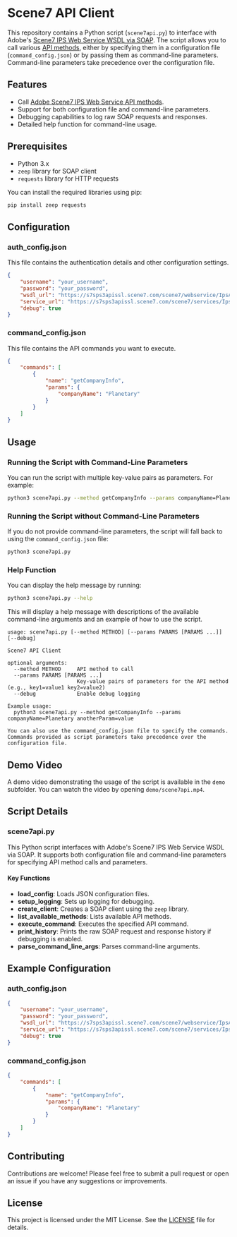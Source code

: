 # Scene7 API Client

This repository contains a Python script (`scene7api.py`) to interface with Adobe's [Scene7 IPS Web Service WSDL via SOAP](https://experienceleague.adobe.com/en/docs/dynamic-media-developer-resources/image-production-api/c-wsdl-versions). The script allows you to call various [API methods](https://experienceleague.adobe.com/en/docs/dynamic-media-developer-resources/image-production-api/operation-methods/operation-parameters/c-methods), either by specifying them in a configuration file (`command_config.json`) or by passing them as command-line parameters. Command-line parameters take precedence over the configuration file.

## Features

- Call [Adobe Scene7 IPS Web Service API methods](https://experienceleague.adobe.com/en/docs/dynamic-media-developer-resources/image-production-api/operation-methods/operation-parameters/c-methods).
- Support for both configuration file and command-line parameters.
- Debugging capabilities to log raw SOAP requests and responses.
- Detailed help function for command-line usage.

## Prerequisites

- Python 3.x
- `zeep` library for SOAP client
- `requests` library for HTTP requests

You can install the required libraries using pip:

```bash
pip install zeep requests
```

## Configuration

### auth_config.json

This file contains the authentication details and other configuration settings.

```json
{
    "username": "your_username",
    "password": "your_password",
    "wsdl_url": "https://s7sps3apissl.scene7.com/scene7/webservice/IpsApi-2014-04-03.wsdl",
    "service_url": "https://s7sps3apissl.scene7.com/scene7/services/IpsApiService",
    "debug": true
}
```

### command_config.json

This file contains the API commands you want to execute.

```json
{
    "commands": [
        {
            "name": "getCompanyInfo",
            "params": {
                "companyName": "Planetary"
            }
        }
    ]
}
```

## Usage

### Running the Script with Command-Line Parameters

You can run the script with multiple key-value pairs as parameters. For example:

```bash
python3 scene7api.py --method getCompanyInfo --params companyName=Planetary anotherParam=value --debug
```

### Running the Script without Command-Line Parameters

If you do not provide command-line parameters, the script will fall back to using the `command_config.json` file:

```bash
python3 scene7api.py
```

### Help Function

You can display the help message by running:

```bash
python3 scene7api.py --help
```

This will display a help message with descriptions of the available command-line arguments and an example of how to use the script.

```plaintext
usage: scene7api.py [--method METHOD] [--params PARAMS [PARAMS ...]] [--debug]

Scene7 API Client

optional arguments:
  --method METHOD     API method to call
  --params PARAMS [PARAMS ...]
                      Key-value pairs of parameters for the API method (e.g., key1=value1 key2=value2)
  --debug             Enable debug logging

Example usage:
  python3 scene7api.py --method getCompanyInfo --params companyName=Planetary anotherParam=value

You can also use the command_config.json file to specify the commands.
Commands provided as script parameters take precedence over the configuration file.
```

## Demo Video

A demo video demonstrating the usage of the script is available in the `demo` subfolder. You can watch the video by opening `demo/scene7api.mp4`.

## Script Details

### scene7api.py

This Python script interfaces with Adobe's Scene7 IPS Web Service WSDL via SOAP. It supports both configuration file and command-line parameters for specifying API method calls and parameters.

#### Key Functions

- **load_config**: Loads JSON configuration files.
- **setup_logging**: Sets up logging for debugging.
- **create_client**: Creates a SOAP client using the `zeep` library.
- **list_available_methods**: Lists available API methods.
- **execute_command**: Executes the specified API command.
- **print_history**: Prints the raw SOAP request and response history if debugging is enabled.
- **parse_command_line_args**: Parses command-line arguments.

## Example Configuration

### auth_config.json

```json
{
    "username": "your_username",
    "password": "your_password",
    "wsdl_url": "https://s7sps3apissl.scene7.com/scene7/webservice/IpsApi-2014-04-03.wsdl",
    "service_url": "https://s7sps3apissl.scene7.com/scene7/services/IpsApiService",
    "debug": true
}
```

### command_config.json

```json
{
    "commands": [
        {
            "name": "getCompanyInfo",
            "params": {
                "companyName": "Planetary"
            }
        }
    ]
}
```

## Contributing

Contributions are welcome! Please feel free to submit a pull request or open an issue if you have any suggestions or improvements.

## License

This project is licensed under the MIT License. See the [LICENSE](LICENSE) file for details.